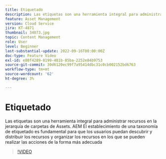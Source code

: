 ```yaml
---
title: Etiquetado
description: Las etiquetas son una herramienta integral para administrar recursos en la jerarquía de carpetas de Assets. AEM El establecimiento de una taxonomía de etiquetado es fundamental para que los usuarios puedan descubrir y distribuir los recursos y organizar los recursos en los que se pueden realizar las acciones de la forma más adecuada
feature: Asset Management
version: Cloud Service
jira: KT-4871
thumbnail: 34073.jpg
topic: Content Management
role: User
level: Beginner
last-substantial-update: 2022-09-16T00:00:00Z
doc-type: Feature Video
exl-id: e80f4289-8199-481b-85ba-2252e84b9753
source-git-commit: 30d6120ec99f7a95414dbc31c0cb002152bd6763
workflow-type: tm+mt
source-wordcount: '62'
ht-degree: 3%

---
```


# Etiquetado

Las etiquetas son una herramienta integral para administrar recursos en la jerarquía de carpetas de Assets. AEM El establecimiento de una taxonomía de etiquetado es fundamental para que los usuarios puedan descubrir y distribuir los recursos y organizar los recursos en los que se pueden realizar las acciones de la forma más adecuada

>[!VIDEO](https://video.tv.adobe.com/v/34073?quality=12&learn=on)
